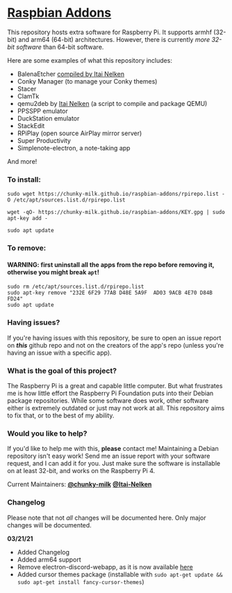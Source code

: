 # [Raspbian Addons](http://chunky-milk.github.io/raspbian-addons/)
This repository hosts extra software for Raspberry Pi. It supports armhf (32-bit) and arm64 (64-bit) architectures. However, there is currently *more 32-bit software* than 64-bit software.

Here are some examples of what this repository includes:
- BalenaEtcher [compiled by Itai Nelken](http://github.com/Itai-Nelken/Etcher-arm-32-64)
- Conky Manager (to manage your Conky themes)
- Stacer
- ClamTk
- qemu2deb by [Itai Nelken](https://github.com/Itai-Nelken/qemu2deb) (a script to compile and package QEMU)
- PPSSPP emulator
- DuckStation emulator
- StackEdit
- RPiPlay (open source AirPlay mirror server)
- Super Productivity
- Simplenote-electron, a note-taking app

And more!

### To install:
```
sudo wget https://chunky-milk.github.io/raspbian-addons/rpirepo.list -O /etc/apt/sources.list.d/rpirepo.list

wget -qO- https://chunky-milk.github.io/raspbian-addons/KEY.gpg | sudo apt-key add -

sudo apt update
```
### To remove:
#### WARNING: first uninstall all the apps from the repo before removing it, otherwise you might break `apt`!
```
sudo rm /etc/apt/sources.list.d/rpirepo.list
sudo apt-key remove "232E 6F29 77AB D48E 5A9F  AD03 9ACB 4E70 D84B FD24"
sudo apt update
```

### Having issues?
If you're having issues with this repository, be sure to open an issue report on ***this*** github repo and not on the creators of the app's repo (unless you're having an issue with a specific app).

### What is the goal of this project?
The Raspberry Pi is a great and capable little computer. But what frustrates me is how little effort the Raspberry Pi Foundation puts into their Debian package repositories. While some software does work, other software either is extremely outdated or just may not work at all. This repository aims to fix that, or to the best of my ability.

### Would you like to help?
If you'd like to help me with this, **please** contact me! Maintaining a Debian repository isn't easy work! Send me an issue report with your software request, and I can add it for you. Just make sure the software is installable on at least 32-bit, and works on the Raspberry Pi 4.

Current Maintainers: [**@chunky-milk**](https://github.com/chunky-milk) [**@Itai-Nelken**](https://github.com/Itai-Nelken/)

### Changelog
Please note that not *all* changes will be documented here. Only major changes will be documented.

**03/21/21**
- Added Changelog
- Added arm64 support
- Remove electron-discord-webapp, as it is now available [here](https://itai-nelken.github.io/electron-discord-webapp_debian-repo/index.html)
- Added cursor themes package (installable with `sudo apt-get update && sudo apt-get install fancy-cursor-themes`)
